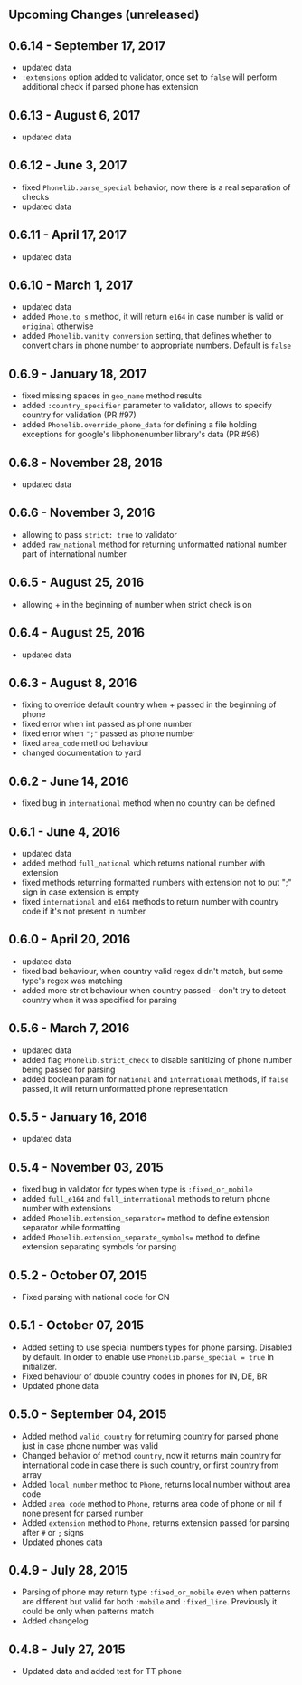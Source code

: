 ## Upcoming Changes (unreleased)

## 0.6.14 - September 17, 2017
- updated data
- ```:extensions``` option added to validator, once set to ```false``` will perform additional check if parsed phone has extension

## 0.6.13 - August 6, 2017
- updated data

## 0.6.12 - June 3, 2017
- fixed ```Phonelib.parse_special``` behavior, now there is a real separation of checks
- updated data

## 0.6.11 - April 17, 2017
- updated data

## 0.6.10 - March 1, 2017
- updated data
- added ```Phone.to_s``` method, it will return ```e164``` in case number is valid or ```original``` otherwise
- added ```Phonelib.vanity_conversion``` setting, that defines whether to convert chars in phone number to appropriate numbers. Default is ```false```

## 0.6.9 - January 18, 2017
- fixed missing spaces in ```geo_name``` method results
- added ```:country_specifier``` parameter to validator, allows to specify country for validation (PR #97)
- added ```Phonelib.override_phone_data``` for defining a file holding exceptions for google's libphonenumber library's data (PR #96)

## 0.6.8 - November 28, 2016
- updated data

## 0.6.6 - November 3, 2016
- allowing to pass ```strict: true``` to validator
- added ```raw_national``` method for returning unformatted national number part of international number

## 0.6.5 - August 25, 2016
- allowing + in the beginning of number when strict check is on

## 0.6.4 - August 25, 2016
- updated data

## 0.6.3 - August 8, 2016
- fixing to override default country when + passed in the beginning of phone
- fixed error when int passed as phone number
- fixed error when ```";"``` passed as phone number
- fixed ```area_code``` method behaviour
- changed documentation to yard

## 0.6.2 - June 14, 2016
- fixed bug in ```international``` method when no country can be defined

## 0.6.1 - June 4, 2016
- updated data
- added method ```full_national``` which returns national number with extension
- fixed methods returning formatted numbers with extension not to put ";" sign in case extension is empty
- fixed ```international``` and ```e164``` methods to return number with country code if it's not present in number

## 0.6.0 - April 20, 2016
- updated data
- fixed bad behaviour, when country valid regex didn't match, but some type's regex was matching
- added more strict behaviour when country passed - don't try to detect country when it was specified for parsing

## 0.5.6 - March 7, 2016
- updated data
- added flag ```Phonelib.strict_check``` to disable sanitizing of phone number being passed for parsing
- added boolean param for ```national``` and ```international``` methods, if ```false``` passed, it will return unformatted phone representation

## 0.5.5 - January 16, 2016
- updated data

## 0.5.4 - November 03, 2015
- fixed bug in validator for types when type is ```:fixed_or_mobile```
- added ```full_e164``` and ```full_international``` methods to return phone number with extensions
- added ```Phonelib.extension_separator=``` method to define extension separator while formatting
- added ```Phonelib.extension_separate_symbols=``` method to define extension separating symbols for parsing

## 0.5.2 - October 07, 2015
- Fixed parsing with national code for CN

## 0.5.1 - October 07, 2015
- Added setting to use special numbers types for phone parsing. Disabled by default. In order to enable use ```Phonelib.parse_special = true``` in initializer.
- Fixed behaviour of double country codes in phones for IN, DE, BR
- Updated phone data

## 0.5.0 - September 04, 2015
- Added method ```valid_country``` for returning country for parsed phone just in case phone number was valid
- Changed behavior of method ```country```, now it returns main country for international code in case there is such country, or first country from array
- Added ```local_number``` method to ```Phone```, returns local number without area code
- Added ```area_code``` method to ```Phone```, returns area code of phone or nil if none present for parsed number
- Added ```extension``` method to ```Phone```, returns extension passed for parsing after ```#``` or ```;``` signs
- Updated phones data

## 0.4.9 - July 28, 2015

- Parsing of phone may return type ```:fixed_or_mobile``` even when patterns are different but valid for both ```:mobile``` and ```:fixed_line```. Previously it could be only when patterns match
- Added changelog

## 0.4.8 - July 27, 2015

- Updated data and added test for TT phone
